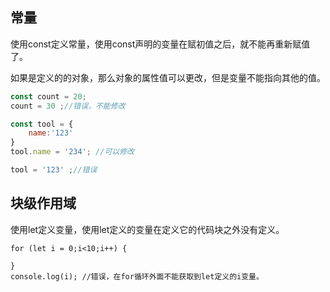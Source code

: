 ## 常量

使用const定义常量，使用const声明的变量在赋初值之后，就不能再重新赋值了。

如果是定义的的对象，那么对象的属性值可以更改，但是变量不能指向其他的值。

```js
const count = 20;
count = 30 ;//错误，不能修改

const tool = {
    name:'123'
}
tool.name = '234'; //可以修改

tool = '123' ;//错误
```



## 块级作用域

使用let定义变量，使用let定义的变量在定义它的代码块之外没有定义。

```
for (let i = 0;i<10;i++) {
    
}
console.log(i); //错误，在for循环外面不能获取到let定义的i变量。
```









